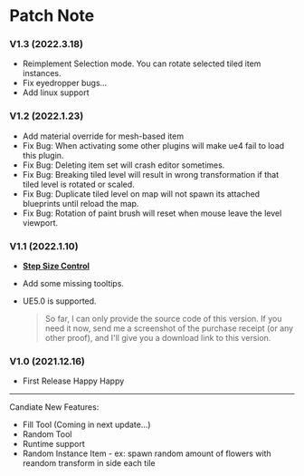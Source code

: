 # Patch Note

### V1.3 (2022.3.18)

- Reimplement Selection mode. You can rotate selected tiled item instances.
- Fix eyedropper bugs...
- Add linux support

### V1.2 (2022.1.23)

- Add material override for mesh-based item
- Fix Bug: When activating some other plugins will make ue4 fail to load this plugin.
- Fix Bug: Deleting item set will crash editor sometimes.
- Fix Bug: Breaking tiled level will result in wrong transformation if that tiled level is rotated or scaled.
- Fix Bug: Duplicate tiled level on map will not spawn its attached blueprints until reload the map.
- Fix Bug: Rotation of paint brush will reset when mouse leave the level viewport.

### V1.1 (2022.1.10)

- [**Step Size Control**](Guide/TiledLevelEditTools?id=step-control)
- Add some missing tooltips.
- UE5.0 is supported.

  > So far, I can only provide the source code of this version. If you need it now, send me a screenshot of the purchase receipt (or any other proof), and I'll give you a download link to this version.

### V1.0 (2021.12.16)

- First Release  Happy Happy

---

Candiate New Features:

* Fill Tool (Coming in next update...)
* Random Tool
* Runtime support
* Random Instance Item - ex: spawn random amount of flowers with reandom transform in side each tile
